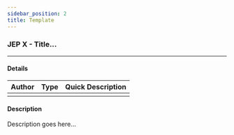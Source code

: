 ```yaml
---
sidebar_position: 2
title: Template
---
```


### JEP X - Title...
---
#### Details
| Author      | Type | Quick Description | 
| ----------- | ------ | ------ |
|  |  |  |

#### Description

Description goes here...